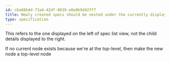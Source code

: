 ```yaml
---
id: c6a68b4d-73a4-42df-8039-e0a9b9d42ff7
title: Newly created specs should be nested under the currently displayed one
type: specification
---
```


This refers to the one displayed on the left of spec list view, not the child details displayed to the right.

If no current node exists because we're at the top-level, then make the new node a top-level node
